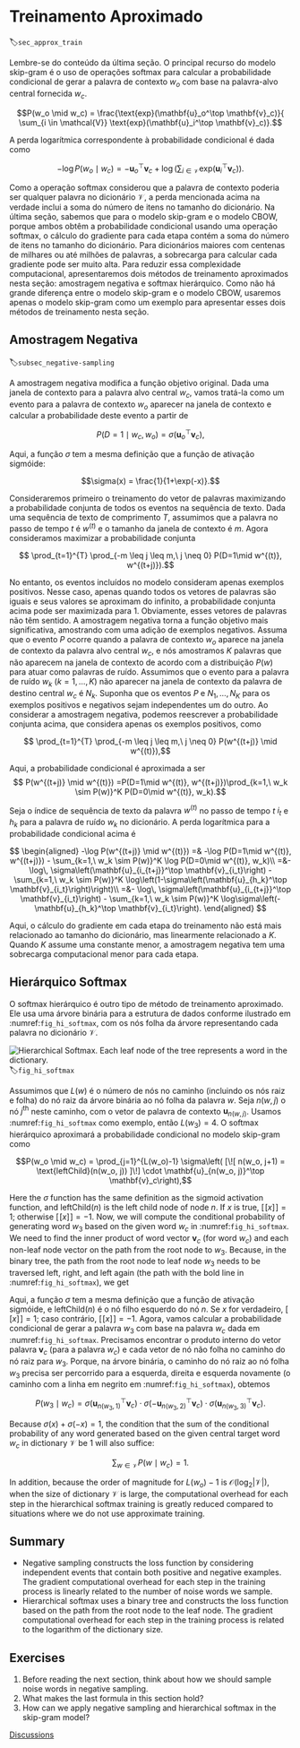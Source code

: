 # Treinamento Aproximado
:label:`sec_approx_train`

Lembre-se do conteúdo da última seção. O principal recurso do modelo skip-gram é o uso de operações softmax para calcular a probabilidade condicional de gerar a palavra de contexto $w_o$ com base na palavra-alvo central fornecida $w_c$.

$$P(w_o \mid w_c) = \frac{\text{exp}(\mathbf{u}_o^\top \mathbf{v}_c)}{ \sum_{i \in \mathcal{V}} \text{exp}(\mathbf{u}_i^\top \mathbf{v}_c)}.$$

A perda logarítmica correspondente à probabilidade condicional é dada como

$$-\log P(w_o \mid w_c) =
-\mathbf{u}_o^\top \mathbf{v}_c + \log\left(\sum_{i \in \mathcal{V}} \text{exp}(\mathbf{u}_i^\top \mathbf{v}_c)\right).$$

Como a operação softmax considerou que a palavra de contexto poderia ser qualquer palavra no dicionário $\mathcal{V}$, a perda mencionada acima na verdade inclui a soma do número de itens no tamanho do dicionário. Na última seção, sabemos que para o modelo skip-gram e o modelo CBOW, porque ambos obtêm a probabilidade condicional usando uma operação softmax, o cálculo do gradiente para cada etapa contém a soma do número de itens no tamanho do dicionário. Para dicionários maiores com centenas de milhares ou até milhões de palavras, a sobrecarga para calcular cada gradiente pode ser muito alta. Para reduzir essa complexidade computacional, apresentaremos dois métodos de treinamento aproximados nesta seção: amostragem negativa e softmax hierárquico. Como não há grande diferença entre o modelo skip-gram e o modelo CBOW, usaremos apenas o modelo skip-gram como um exemplo para apresentar esses dois métodos de treinamento nesta seção.


## Amostragem Negativa
:label:`subsec_negative-sampling`

A amostragem negativa modifica a função objetivo original. Dada uma janela de contexto para a palavra alvo central $w_c$, vamos tratá-la como um evento para a palavra de contexto $w_o$ aparecer na janela de contexto e calcular a probabilidade deste evento a partir de

$$P(D=1\mid w_c, w_o) = \sigma(\mathbf{u}_o^\top \mathbf{v}_c),$$

Aqui, a função $\sigma$ tem a mesma definição que a função de ativação sigmóide:

$$\sigma(x) = \frac{1}{1+\exp(-x)}.$$

Consideraremos primeiro o treinamento do vetor de palavras maximizando a probabilidade conjunta de todos os eventos na sequência de texto. Dada uma sequência de texto de comprimento $T$, assumimos que a palavra no passo de tempo $t$ é $w^{(t)}$ e o tamanho da janela de contexto é $m$. Agora consideramos maximizar a probabilidade conjunta

$$ \prod_{t=1}^{T} \prod_{-m \leq j \leq m,\ j \neq 0} P(D=1\mid w^{(t)}, w^{(t+j)}).$$

No entanto, os eventos incluídos no modelo consideram apenas exemplos positivos. Nesse caso, apenas quando todos os vetores de palavras são iguais e seus valores se aproximam do infinito, a probabilidade conjunta acima pode ser maximizada para 1. Obviamente, esses vetores de palavras não têm sentido. A amostragem negativa torna a função objetivo mais significativa, amostrando com uma adição de exemplos negativos. Assuma que o evento $P$ ocorre quando a palavra de contexto $w_o$ aparece na janela de contexto da palavra alvo central $w_c$, e nós amostramos $K$ palavras que não aparecem na janela de contexto de acordo com a distribuição $P(w)$ para atuar como palavras de ruído. Assumimos que o evento para a palavra de ruído $w_k$ ($k=1, \ldots, K$) não aparecer na janela de contexto da palavra de destino central $w_c$ é $N_k$. Suponha que os eventos $P$ e $N_1, \ldots, N_K$ para os exemplos positivos e negativos sejam independentes um do outro. Ao considerar a amostragem negativa, podemos reescrever a probabilidade conjunta acima, que considera apenas os exemplos positivos, como

$$ \prod_{t=1}^{T} \prod_{-m \leq j \leq m,\ j \neq 0} P(w^{(t+j)} \mid w^{(t)}),$$

Aqui, a probabilidade condicional é aproximada a ser
$$ P(w^{(t+j)} \mid w^{(t)}) =P(D=1\mid w^{(t)}, w^{(t+j)})\prod_{k=1,\ w_k \sim P(w)}^K P(D=0\mid w^{(t)}, w_k).$$


Seja o índice de sequência de texto da palavra $w^{(t)}$ no passo de tempo $t$ $i_t$ e $h_k$ para a palavra de ruído $w_k$ no dicionário. A perda logarítmica para a probabilidade condicional acima é

$$
\begin{aligned}
-\log P(w^{(t+j)} \mid w^{(t)})
=& -\log P(D=1\mid w^{(t)}, w^{(t+j)}) - \sum_{k=1,\ w_k \sim P(w)}^K \log P(D=0\mid w^{(t)}, w_k)\\
=&-  \log\, \sigma\left(\mathbf{u}_{i_{t+j}}^\top \mathbf{v}_{i_t}\right) - \sum_{k=1,\ w_k \sim P(w)}^K \log\left(1-\sigma\left(\mathbf{u}_{h_k}^\top \mathbf{v}_{i_t}\right)\right)\\
=&-  \log\, \sigma\left(\mathbf{u}_{i_{t+j}}^\top \mathbf{v}_{i_t}\right) - \sum_{k=1,\ w_k \sim P(w)}^K \log\sigma\left(-\mathbf{u}_{h_k}^\top \mathbf{v}_{i_t}\right).
\end{aligned}
$$

Aqui, o cálculo do gradiente em cada etapa do treinamento não está mais relacionado ao tamanho do dicionário, mas linearmente relacionado a $K$. Quando $K$ assume uma constante menor, a amostragem negativa tem uma sobrecarga computacional menor para cada etapa.

## Hierárquico Softmax

O softmax hierárquico é outro tipo de método de treinamento aproximado. Ele usa uma árvore binária para a estrutura de dados conforme ilustrado em :numref:`fig_hi_softmax`, com os nós folha da árvore representando cada palavra no dicionário $\mathcal{V}$.

![Hierarchical Softmax. Each leaf node of the tree represents a word in the dictionary. ](../img/hi-softmax.svg)
:label:`fig_hi_softmax`

Assumimos que $L(w)$ é o número de nós no caminho (incluindo os nós raiz e folha) do nó raiz da árvore binária ao nó folha da palavra $w$. Seja $n(w, j)$ o nó $j^\mathrm{th}$ neste caminho, com o vetor de palavra de contexto $\mathbf{u}_{n(w, j)}$. Usamos :numref:`fig_hi_softmax` como exemplo, então $L(w_3) = 4$. O softmax hierárquico aproximará a probabilidade condicional no modelo skip-gram como

$$P(w_o \mid w_c) = \prod_{j=1}^{L(w_o)-1} \sigma\left( [\![  n(w_o, j+1) = \text{leftChild}(n(w_o, j)) ]\!] \cdot \mathbf{u}_{n(w_o, j)}^\top \mathbf{v}_c\right),$$

Here the $\sigma$ function has the same definition as the sigmoid activation function, and $\text{leftChild}(n)$ is the left child node of node $n$. If $x$ is true, $[\![x]\!] = 1$; otherwise $[\![x]\!] = -1$.
Now, we will compute the conditional probability of generating word $w_3$ based on the given word $w_c$ in :numref:`fig_hi_softmax`. We need to find the inner product of word vector $\mathbf{v}_c$ (for word $w_c$) and each non-leaf node vector on the path from the root node to $w_3$. Because, in the binary tree, the path from the root node to leaf node $w_3$ needs to be traversed left, right, and left again (the path with the bold line in :numref:`fig_hi_softmax`), we get

Aqui, a função $\sigma$ tem a mesma definição que a função de ativação sigmóide, e $\text{leftChild}(n)$ é o nó filho esquerdo do nó $n$. Se $x$ for verdadeiro, $[\![x]\!] = 1$; caso contrário, $[\![x]\!] = -1$.
Agora, vamos calcular a probabilidade condicional de gerar a palavra $w_3$ com base na palavra $w_c$ dada em :numref:`fig_hi_softmax`. Precisamos encontrar o produto interno do vetor palavra $\mathbf{v}_c$ (para a palavra $w_c$) e cada vetor de nó não folha no caminho do nó raiz para $w_3$. Porque, na árvore binária, o caminho do nó raiz ao nó folha $w_3$ precisa ser percorrido para a esquerda, direita e esquerda novamente (o caminho com a linha em negrito em :numref:`fig_hi_softmax`), obtemos

$$P(w_3 \mid w_c) = \sigma(\mathbf{u}_{n(w_3, 1)}^\top \mathbf{v}_c) \cdot \sigma(-\mathbf{u}_{n(w_3, 2)}^\top \mathbf{v}_c) \cdot \sigma(\mathbf{u}_{n(w_3, 3)}^\top \mathbf{v}_c).$$

Because $\sigma(x)+\sigma(-x) = 1$, the condition that the sum of the conditional probability of any word generated based on the given central target word $w_c$ in dictionary $\mathcal{V}$ be 1 will also suffice:

$$\sum_{w \in \mathcal{V}} P(w \mid w_c) = 1.$$

In addition, because the order of magnitude for $L(w_o)-1$ is $\mathcal{O}(\text{log}_2|\mathcal{V}|)$, when the size of dictionary $\mathcal{V}$ is large, the computational overhead for each step in the hierarchical softmax training is greatly reduced compared to situations where we do not use approximate training.

## Summary

* Negative sampling constructs the loss function by considering independent events that contain both positive and negative examples. The gradient computational overhead for each step in the training process is linearly related to the number of noise words we sample.
* Hierarchical softmax uses a binary tree and constructs the loss function based on the path from the root node to the leaf node. The gradient computational overhead for each step in the training process is related to the logarithm of the dictionary size.

## Exercises

1. Before reading the next section, think about how we should sample noise words in negative sampling.
1. What makes the last formula in this section hold?
1. How can we apply negative sampling and hierarchical softmax in the skip-gram model?

[Discussions](https://discuss.d2l.ai/t/382)
<!--stackedit_data:
eyJoaXN0b3J5IjpbLTY2OTg3NzY5MF19
-->